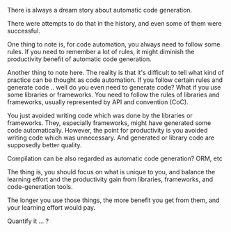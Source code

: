 There is always a dream story about automatic code generation.

There were attempts to do that in the history, and even some of them were successful.

One thing to note is, for code automation, you always need to follow some rules.
If you need to remember a lot of rules, it might diminish the productivity benefit of automatic code generation. 

Another thing to note here.
The reality is that it's difficult to tell what kind of practice can be thought as code automation.
If you follow certain rules and generate code .. well do you even need to generate code?
What if you use some libraries or frameworks. You need to follow the rules of libraries and frameworks,
usually represented by API and convention (CoC).

You just avoided writing code which was done by the libraries or frameworks. They, especially frameworks,
might have generated some code automatically. However, the point for productivity is you avoided writing code 
which was unnecessary. And generated or library code are supposedly better quality.

Compilation can be also regarded as automatic code generation?
ORM, etc

The thing is, you should focus on what is unique to you, and balance the learning effort and the productivity gain from 
libraries, frameworks, and code-generation tools.

The longer you use those things, the more benefit you get from them, and your learning effort would pay.

Quantify it ... ?